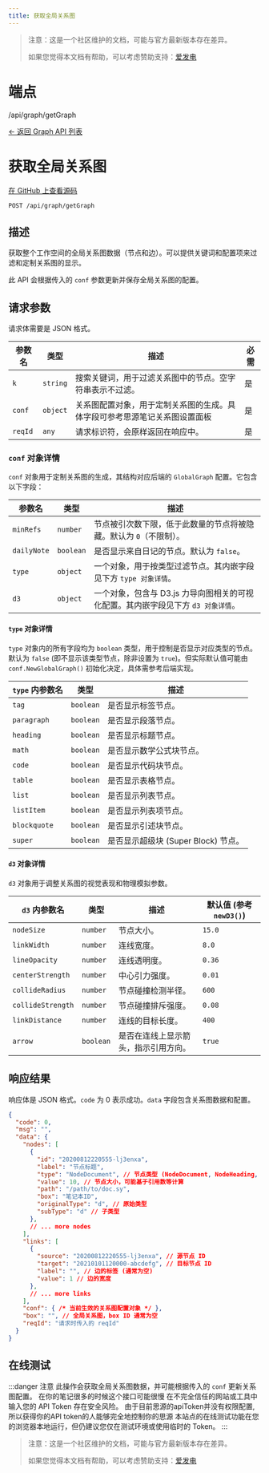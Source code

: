 ```yaml
---
title: 获取全局关系图
---
```

> 注意：这是一个社区维护的文档，可能与官方最新版本存在差异。
> 
> 如果您觉得本文档有帮助，可以考虑赞助支持：[爱发电](https://afdian.com/a/leolee9086?tab=feed)



# 端点

/api/graph/getGraph

[← 返回 Graph API 列表](../pages/graph.html)

# 获取全局关系图

[在 GitHub 上查看源码](https://github.com/siyuan-note/siyuan/blob/master/kernel/api/graph.go#L50)

`POST /api/graph/getGraph`

## 描述

获取整个工作空间的全局关系图数据（节点和边）。可以提供关键词和配置项来过滤和定制关系图的显示。

此 API 会根据传入的 `conf` 参数更新并保存全局关系图的配置。

## 请求参数

请求体需要是 JSON 格式。

| 参数名 | 类型 | 描述 | 必需 |
| --- | --- | --- | --- |
| `k` | `string` | 搜索关键词，用于过滤关系图中的节点。空字符串表示不过滤。 | 是 |
| `conf` | `object` | 关系图配置对象，用于定制关系图的生成。具体字段可参考思源笔记关系图设置面板|是| 
| `reqId` | `any` | 请求标识符，会原样返回在响应中。 | 是 |

### `conf` 对象详情

`conf` 对象用于定制关系图的生成，其结构对应后端的 `GlobalGraph` 配置。它包含以下字段：

| 参数名             | 类型                                 | 描述                                                                 |
|--------------------|--------------------------------------|----------------------------------------------------------------------|
| `minRefs`          | `number`                             | 节点被引次数下限，低于此数量的节点将被隐藏。默认为 `0`（不限制）。            |
| `dailyNote`        | `boolean`                            | 是否显示来自日记的节点。默认为 `false`。                                |
| `type`             | `object`                             | 一个对象，用于按类型过滤节点。其内嵌字段见下方 `type 对象详情`。           |
| `d3`               | `object`                             | 一个对象，包含与 D3.js 力导向图相关的可视化配置。其内嵌字段见下方 `d3 对象详情`。 |

#### `type` 对象详情

`type` 对象内的所有字段均为 `boolean` 类型，用于控制是否显示对应类型的节点。默认为 `false` (即不显示该类型节点，除非设置为 `true`)。但实际默认值可能由 `conf.NewGlobalGraph()` 初始化决定，具体需参考后端实现。

| `type` 内参数名 | 类型    | 描述                         |
|-----------------|---------|------------------------------|
| `tag`           | `boolean` | 是否显示标签节点。             |
| `paragraph`     | `boolean` | 是否显示段落节点。             |
| `heading`       | `boolean` | 是否显示标题节点。             |
| `math`          | `boolean` | 是否显示数学公式块节点。       |
| `code`          | `boolean` | 是否显示代码块节点。           |
| `table`         | `boolean` | 是否显示表格节点。             |
| `list`          | `boolean` | 是否显示列表节点。             |
| `listItem`      | `boolean` | 是否显示列表项节点。           |
| `blockquote`    | `boolean` | 是否显示引述块节点。           |
| `super`         | `boolean` | 是否显示超级块 (Super Block) 节点。 |

#### `d3` 对象详情

`d3` 对象用于调整关系图的视觉表现和物理模拟参数。

| `d3` 内参数名     | 类型    | 描述                                       | 默认值 (参考 `newD3()`) |
|-------------------|---------|--------------------------------------------|-----------------------|
| `nodeSize`        | `number`  | 节点大小。                                 | `15.0`                |
| `linkWidth`       | `number`  | 连线宽度。                                 | `8.0`                 |
| `lineOpacity`     | `number`  | 连线透明度。                               | `0.36`                |
| `centerStrength`  | `number`  | 中心引力强度。                             | `0.01`                |
| `collideRadius`   | `number`  | 节点碰撞检测半径。                         | `600`                 |
| `collideStrength` | `number`  | 节点碰撞排斥强度。                         | `0.08`                |
| `linkDistance`    | `number`  | 连线的目标长度。                           | `400`                 |
| `arrow`           | `boolean` | 是否在连线上显示箭头，指示引用方向。       | `true`                |

## 响应结果

响应体是 JSON 格式。`code` 为 0 表示成功。`data` 字段包含关系图数据和配置。

```json
{
  "code": 0,
  "msg": "",
  "data": {
    "nodes": [
      {
        "id": "20200812220555-lj3enxa",
        "label": "节点标题",
        "type": "NodeDocument", // 节点类型 (NodeDocument, NodeHeading, etc.)
        "value": 10, // 节点大小，可能基于引用数等计算
        "path": "/path/to/doc.sy",
        "box": "笔记本ID",
        "originalType": "d", // 原始类型
        "subType": "d" // 子类型
      },
      // ... more nodes
    ],
    "links": [
      {
        "source": "20200812220555-lj3enxa", // 源节点 ID
        "target": "20210101120000-abcdefg", // 目标节点 ID
        "label": "", // 边的标签 (通常为空)
        "value": 1 // 边的宽度
      },
      // ... more links
    ],
    "conf": { /* 当前生效的关系图配置对象 */ },
    "box": "", // 全局关系图，box ID 通常为空
    "reqId": "请求时传入的 reqId"
  }
}
```

## 在线测试

:::danger 注意
此操作会获取全局关系图数据，并可能根据传入的 `conf` 更新关系图配置。
在你的笔记很多的时候这个接口可能很慢
在不完全信任的网站或工具中输入您的 API Token 存在安全风险。
由于目前思源的apiToken并没有权限配置, 所以获得你的API token的人能够完全地控制你的思源
本站点的在线测试功能在您的浏览器本地运行，但仍建议您仅在测试环境或使用临时的 Token。
:::

<script setup>
import ApiTester from '@theme/components/ApiTester.vue';
</script>

<ClientOnly>
  <ApiTester
    title="测试 getGraph"
    endpoint="/api/graph/getGraph"
    method="POST"
    :params="[
      {
        name: 'k',
        label: '关键词 (k)',
        type: 'string',
        required: true,
        description: '搜索关键词，用于过滤关系图中的节点。空字符串表示不过滤。',
        defaultValue: ''
      },
      {
        name: 'conf',
        label: '配置 (conf)',
        type: 'json',
        required: true,
        description: '关系图配置对象。详情请参考文档中的 conf 对象详情。',
        defaultValue: {
          minRefs: 0,
          dailyNote: false,
          type: {
            tag: true,
            paragraph: false,
            heading: true,
            math: false,
            code: false,
            table: false,
            list: false,
            listItem: false,
            blockquote: false,
            super: false
          },
          d3: {
            nodeSize: 15.0,
            linkWidth: 8.0,
            lineOpacity: 0.36,
            centerStrength: 0.01,
            collideRadius: 600,
            collideStrength: 0.08,
            linkDistance: 400,
            arrow: true
          }
        }
      },
      {
        name: 'reqId',
        label: '请求 ID (reqId)',
        type: 'string', // 虽然 API 定义为 any，但通常是字符串或数字，这里用 string 方便输入
        required: true,
        description: '请求标识符，会原样返回在响应中。',
        defaultValue: 'getGraph-test-1'
      }
    ]"
  />
</ClientOnly>

> 注意：这是一个社区维护的文档，可能与官方最新版本存在差异。
> 
> 如果您觉得本文档有帮助，可以考虑赞助支持：[爱发电](https://afdian.com/a/leolee9086?tab=feed)

